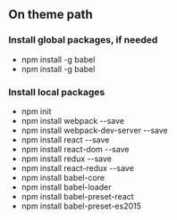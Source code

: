 ## On theme path

### Install global packages, if needed
* npm install -g babel
* npm install -g babel

### Install local packages
* npm init
* npm install webpack --save
* npm install webpack-dev-server --save
* npm install react --save
* npm install react-dom --save
* npm install redux --save
* npm install react-redux --save
* npm install babel-core
* npm install babel-loader
* npm install babel-preset-react
* npm install babel-preset-es2015